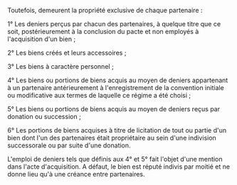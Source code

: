   
 Toutefois, demeurent la propriété exclusive de chaque partenaire :  

  
 1° Les deniers perçus par chacun des partenaires, à quelque titre que ce soit, postérieurement à la conclusion du pacte et non employés à l'acquisition d'un bien ;  

  
 2° Les biens créés et leurs accessoires ;  

  
 3° Les biens à caractère personnel ;  

  
 4° Les biens ou portions de biens acquis au moyen de deniers appartenant à un partenaire antérieurement à l'enregistrement de la convention initiale ou modificative aux termes de laquelle ce régime a été choisi ;  

  
 5° Les biens ou portions de biens acquis au moyen de deniers reçus par donation ou succession ;  

  
 6° Les portions de biens acquises à titre de licitation de tout ou partie d'un bien dont l'un des partenaires était propriétaire au sein d'une indivision successorale ou par suite d'une donation.  

  
 L'emploi de deniers tels que définis aux 4° et 5° fait l'objet d'une mention dans l'acte d'acquisition. A défaut, le bien est réputé indivis par moitié et ne donne lieu qu'à une créance entre partenaires.  
